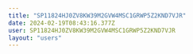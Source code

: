 ```yaml
---
title: "SP11824HJ0ZV8KW39M2GVW4MSC1GRWP5Z2KND7VJR"
date: 2024-02-19T08:43:16.377Z
user: SP11824HJ0ZV8KW39M2GVW4MSC1GRWP5Z2KND7VJR
layout: "users"
---
```

    